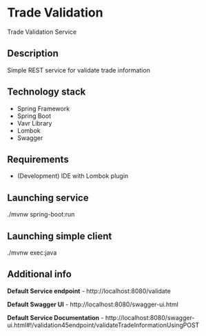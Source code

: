 # Trade Validation

Trade Validation Service

## Description

Simple REST service for validate trade information

## Technology stack

 - Spring Framework
 - Spring Boot
 - Vavr Library
 - Lombok
 - Swagger
 
## Requirements
 - (Development) IDE with Lombok plugin 
    
## Launching service   

./mvnw spring-boot:run

## Launching simple client

./mvnw exec:java

## Additional info

**Default Service endpoint** - http://localhost:8080/validate

**Default Swagger UI** - http://localhost:8080/swagger-ui.html

**Default Service Documentation** - http://localhost:8080/swagger-ui.html#!/validation45endpoint/validateTradeInformationUsingPOST